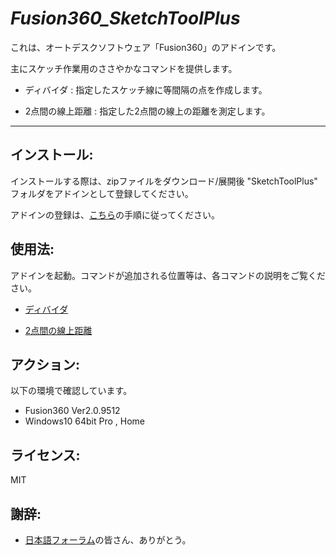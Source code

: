 # ***Fusion360_SketchToolPlus***
これは、オートデスクソフトウェア「Fusion360」のアドインです。

主にスケッチ作業用のささやかなコマンドを提供します。

+ ディバイダ : 指定したスケッチ線に等間隔の点を作成します。

+ 2点間の線上距離 : 指定した2点間の線上の距離を測定します。

***
## インストール:

インストールする際は、zipファイルをダウンロード/展開後 "SketchToolPlus" フォルダをアドインとして登録してください。

アドインの登録は、[こちら](https://knowledge.autodesk.com/ja/support/fusion-360/troubleshooting/caas/sfdcarticles/sfdcarticles/JPN/How-to-install-an-ADD-IN-and-Script-in-Fusion-360.html)の手順に従ってください。

## 使用法:

アドインを起動。コマンドが追加される位置等は、各コマンドの説明をご覧ください。

+ [ディバイダ](./doc/Divider.md)

+ [2点間の線上距離](./doc/PointsDistanceOnCurve.md)



## アクション:
以下の環境で確認しています。
 + Fusion360 Ver2.0.9512
 + Windows10 64bit Pro , Home

## ライセンス:
MIT

## 謝辞:
+ [日本語フォーラム](https://forums.autodesk.com/t5/fusion-360-ri-ben-yu/bd-p/707)の皆さん、ありがとう。
